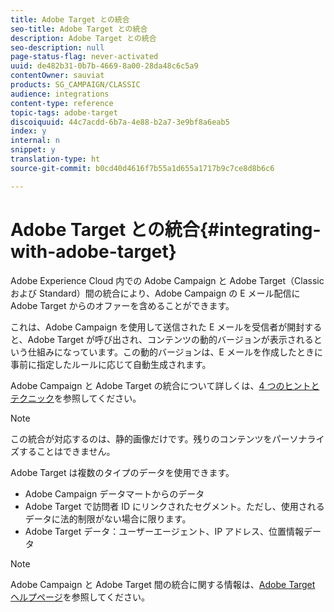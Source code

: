 ```yaml
---
title: Adobe Target との統合
seo-title: Adobe Target との統合
description: Adobe Target との統合
seo-description: null
page-status-flag: never-activated
uuid: de482b31-0b7b-4669-8a00-28da48c6c5a9
contentOwner: sauviat
products: SG_CAMPAIGN/CLASSIC
audience: integrations
content-type: reference
topic-tags: adobe-target
discoiquuid: 44c7acdd-6b7a-4e88-b2a7-3e9bf8a6eab5
index: y
internal: n
snippet: y
translation-type: ht
source-git-commit: b0cd40d4616f7b55a1d655a1717b9c7ce8d8b6c6

---
```



# Adobe Target との統合{#integrating-with-adobe-target}

Adobe Experience Cloud 内での Adobe Campaign と Adobe Target（Classic および Standard）間の統合により、Adobe Campaign の E メール配信に Adobe Target からのオファーを含めることができます。

これは、Adobe Campaign を使用して送信された E メールを受信者が開封すると、Adobe Target が呼び出され、コンテンツの動的バージョンが表示されるという仕組みになっています。この動的バージョンは、E メールを作成したときに事前に指定したルールに応じて自動生成されます。

Adobe Campaign と Adobe Target の統合について詳しくは、[4 つのヒントとテクニック](https://www.adobe.com/content/dam/www/us/en/marketing/campaign/pdfs/Adobe_Campaign_for_Target_Tips_and_Tricks.pdf)を参照してください。
>[!NOTE]
>
>この統合が対応するのは、静的画像だけです。残りのコンテンツをパーソナライズすることはできません。

Adobe Target は複数のタイプのデータを使用できます。

* Adobe Campaign データマートからのデータ
* Adobe Target で訪問者 ID にリンクされたセグメント。ただし、使用されるデータに法的制限がない場合に限ります。
* Adobe Target データ：ユーザーエージェント、IP アドレス、位置情報データ

>[!NOTE]
>
>Adobe Campaign と Adobe Target 間の統合に関する情報は、[Adobe Target ヘルプページ](https://marketing.adobe.com/resources/help/ja_JP/target/a4t/c_campaign_and_target.html)を参照してください。
